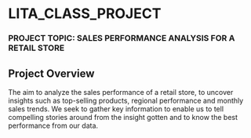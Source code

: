 # LITA_CLASS_PROJECT

### PROJECT TOPIC: SALES PERFORMANCE ANALYSIS FOR A RETAIL STORE

## Project Overview
The aim to analyze the sales performance of a retail store, to uncover insights such as top-selling products, regional performance and monthly sales trends. We seek to gather key information to enable us to tell compelling stories around from the insight gotten and to know the best performance from our data.

